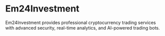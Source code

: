 # Em24Investment
Em24Investment provides professional cryptocurrency trading services with advanced security, real-time analytics, and AI-powered trading bots.
